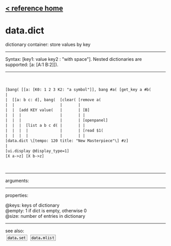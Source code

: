 [< reference home](index.html)
---

# data.dict


dictionary container: store values by key

---

Syntax: [key1: value key2 : &#34;with space&#34;]. Nested dictionaries are supported: [a:
            [A:1 B:2]]).
<br>


---


```


[bang( [[a: [K0: 1 2 3 K2: "a symbol"]], bang #a( [get_key a #b(
|
|  [[a: b c: d], bang(  [clear( [remove a(
|  |                    |       |
|  |  [add KEY value(   |       | [B]
|  |  |                 |       | |
|  |  |                 |       | [openpanel]
|  |  |  [list a b c d( |       | |
|  |  |  |              |       | [read $1(
|  |  |  |              |       | |
[data.dict \[tempo: 120 title: "New Masterpiece"\] #z]
|
[ui.display @display_type=1]
[X a->z] [X b->z]

            
```

---
arguments:


---
properties:

@keys: keys of dictionary<br>
@empty: 1 if dict is
            empty, otherwise 0<br>
@size: number of
            entries in dictionary<br>

---
see also:<br>
[![data.set](img/object_data.set.png)](data.set.html)
[![data.mlist](img/object_data.mlist.png)](data.mlist.html)
